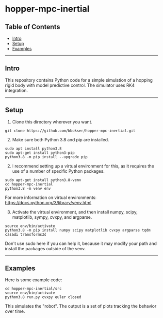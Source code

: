 # hopper-mpc-inertial

## Table of Contents

- [Intro](#intro)
- [Setup](#setup)
- [Examples](#examples)

---
## Intro

This repository contains Python code for a simple simulation of a hopping rigid body with model predictive control. The simulator uses RK4 integration.

---

## Setup

1. Clone this directory wherever you want.

```shell 
git clone https://github.com/bbokser/hopper-mpc-inertial.git
```  

2. Make sure both Python 3.8 and pip are installed.

```shell
sudo apt install python3.8
sudo apt-get install python3-pip
python3.8 -m pip install --upgrade pip
```

2. I recommend setting up a virtual environment for this, as it requires the use of a number of specific Python packages.

```shell
sudo apt-get install python3.8-venv
cd hopper-mpc-inertial
python3.8 -m venv env
```
For more information on virtual environments: https://docs.python.org/3/library/venv.html
    
3. Activate the virtual environment, and then install numpy, scipy, matplotlib, sympy, cvxpy, and argparse.

```shell
source env/bin/activate
python3.8 -m pip install numpy scipy matplotlib cvxpy argparse tqdm casadi transforms3d
```
Don't use sudo here if you can help it, because it may modify your path and install the packages outside of the venv.

---

## Examples

Here is some example code:

```shell
cd hopper-mpc-inertial/src
source env/bin/activate
python3.8 run.py cvxpy euler closed
```
This simulates the "robot". The output is a set of plots tracking the behavior over time.



